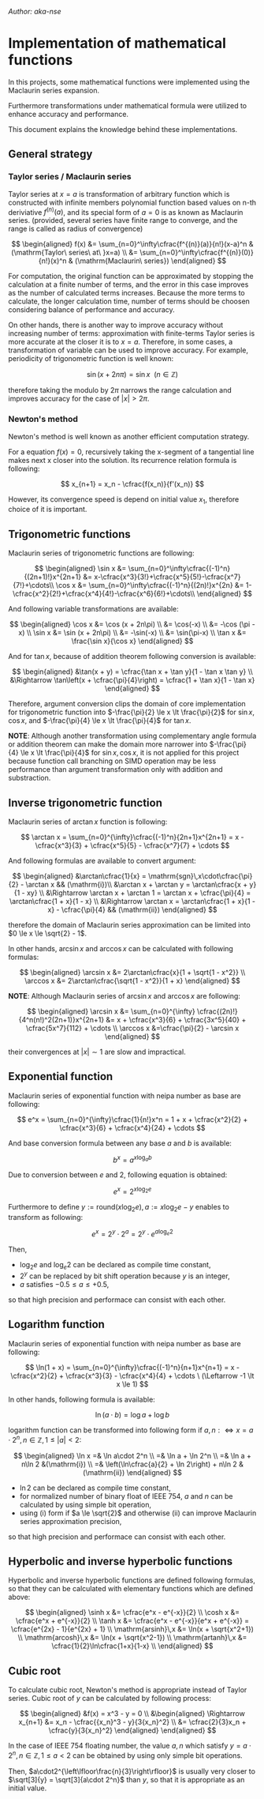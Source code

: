 *Author: aka-nse*

# Implementation of mathematical functions

In this projects, some mathematical functions were implemented using the Maclaurin series expansion.

Furthermore transformations under mathematical formula were utilized to enhance accuracy and performance.

This document explains the knowledge behind these implementations.

## General strategy

### Taylor series / Maclaurin series

Taylor series at $x=a$ is transformation of arbitrary function which is constructed with infinite members polynomial function based values on n-th deriviative $f^{(n)}(a)$, and its special form of $a=0$ is as known as Maclaurin series.
(provided, several series have finite range to converge, and the range is called as radius of convergence)

$$
\begin{aligned}
f(x)
&= \sum_{n=0}^\infty\cfrac{f^{(n)}(a)}{n!}(x-a)^n
& (\mathrm{Taylor\ series\ at\ }x=a)  \\
&= \sum_{n=0}^\infty\cfrac{f^{(n)}(0)}{n!}(x)^n
& (\mathrm{Maclaurin\ series})
\end{aligned}
$$

For computation, the original function can be approximated by stopping the calculation at a finite number of terms, and the error in this case improves as the number of calculated terms increases.
Because the more terms to calculate, the longer calculation time, number of terms should be choosen considering balance of performance and accuracy.

On other hands, there is another way to improve accuracy without increasing number of terms: approximation with finite-terms Taylor series is more accurate at the closer it is to $x=a$.
Therefore, in some cases, a transformation of variable can be used to improve accuracy.
For example, periodicity of trigonometric function is well known:

$$
\sin(x + 2n\pi) = \sin x \ \ (n\in \mathbb{Z})
$$

therefore taking the modulo by $2\pi$ narrows the range calculation and improves accuracy for the case of $|x|>2\pi$.

### Newton's method

Newton's method is well known as another efficient computation strategy.

For a equation $f(x) = 0$, recursively taking the x-segment of a tangential line makes next x closer into the solution.
Its recurrence relation formula is following:

$$
x_{n+1} = x_n - \cfrac{f(x_n)}{f'(x_n)}
$$

However, its convergence speed is depend on initial value $x_1$, therefore choice of it is important.

## Trigonometric functions

Maclaurin series of trigonometric functions are following:

$$
\begin{aligned}
\sin x
&= \sum_{n=0}^\infty\cfrac{(-1)^n}{(2n+1)!}x^{2n+1}
&= x-\cfrac{x^3}{3!}+\cfrac{x^5}{5!}-\cfrac{x^7}{7!}+\cdots\\
\cos x
&= \sum_{n=0}^\infty\cfrac{(-1)^n}{(2n)!}x^{2n}
&= 1-\cfrac{x^2}{2!}+\cfrac{x^4}{4!}-\cfrac{x^6}{6!}+\cdots\\
\end{aligned}
$$

And following variable transformations are available:

$$
\begin{aligned}
\cos x
    &= \cos (x + 2n\pi)  \\
    &= \cos(-x)          \\
    &= -\cos (\pi - x)   \\
\sin x
    &= \sin (x + 2n\pi)  \\
    &= -\sin(-x)         \\
    &= \sin(\pi-x)       \\
\tan x &= \frac{\sin x}{\cos x}
\end{aligned}
$$

And for $\tan x$, because of addition theorem following conversion is available:

$$
\begin{aligned}
&\tan(x + y) = \cfrac{\tan x + \tan y}{1 - \tan x \tan y}  \\
&\Rightarrow
\tan\left(x + \cfrac{\pi}{4}\right) = \cfrac{1 + \tan x}{1 - \tan x}
\end{aligned}
$$

Therefore, argument conversion clips the domain of core implementation for trigonometric function into $-\frac{\pi}{2} \le x \lt \frac{\pi}{2}$ for $\sin x, \cos x$, and $-\frac{\pi}{4} \le x \lt \frac{\pi}{4}$ for $\tan x$.

**NOTE**: Although another transformation using complementary angle formula or addition theorem can make the domain more narrower into $-\frac{\pi}{4} \le x \lt \frac{\pi}{4}$ for $\sin x, \cos x$, it is not applied for this project because function call branching on SIMD operation may be less performance than argument transformation only with addition and substraction.

## Inverse trigonometric function

Maclaurin series of $\arctan x$ function is following:

$$
\arctan x
= \sum_{n=0}^{\infty}\cfrac{(-1)^n}{2n+1}x^{2n+1}
= x - \cfrac{x^3}{3} + \cfrac{x^5}{5} - \cfrac{x^7}{7} + \cdots
$$

And following formulas are available to convert argument:

$$
\begin{aligned}
&\arctan\cfrac{1}{x} = \mathrm{sgn}\,x\cdot\cfrac{\pi}{2} - \arctan x  && (\mathrm{i})\\
&\arctan x + \arctan y = \arctan\cfrac{x + y}{1 - xy}  \\
&\Rightarrow \arctan x + \arctan 1 = \arctan x + \cfrac{\pi}{4} = \arctan\cfrac{1 + x}{1 - x}  \\
&\Rightarrow \arctan x = \arctan\cfrac{1 + x}{1 - x} - \cfrac{\pi}{4} && (\mathrm{ii})
\end{aligned}
$$

therefore the domain of Maclaurin series approximation can be limited into $0 \le x \le \sqrt{2} - 1$.

In other hands, $\arcsin x$ and $\arccos x$ can be calculated with following formulas:

$$
\begin{aligned}
\arcsin x &= 2\arctan\cfrac{x}{1 + \sqrt{1 - x^2}}  \\
\arccos x &= 2\arctan\cfrac{\sqrt{1 - x^2}}{1 + x}
\end{aligned}
$$

**NOTE**: Although Maclaurin series of $\arcsin x$ and $\arccos x$ are following:

$$
\begin{aligned}
\arcsin x
&= \sum_{n=0}^{\infty} \cfrac{(2n)!}{4^n(n!)^2(2n+1)}x^{2n+1}
&= x + \cfrac{x^3}{6} + \cfrac{3x^5}{40} + \cfrac{5x^7}{112} + \cdots \\
\arccos x
&=\cfrac{\pi}{2} - \arcsin x
\end{aligned}
$$

their convergences at $|x| \sim 1$ are slow and impractical.

## Exponential function

Maclaurin series of exponential function with neipa number as base are following:

$$
e^x
= \sum_{n=0}^{\infty}\cfrac{1}{n!}x^n
= 1 + x + \cfrac{x^2}{2} + \cfrac{x^3}{6} + \cfrac{x^4}{24} + \cdots
$$

And base conversion formula between any base $a$ and $b$ is available:

$$
b^x = a^{x\log_a b}
$$

Due to conversion between $e$ and $2$, following equation is obtained:

$$
e^x = 2^{x\log_2 e}
$$

Furthermore to define $y:=\mathrm{round}(x\log_2 e), a:= x\log_2 e - y$ enables to transform as following:

$$
e^x = 2^y \cdot 2^a = 2^y \cdot e^{a\log_e 2}
$$

Then, 

- $\log_2 e$ and $\log_e 2$ can be declared as compile time constant,
- $2^y$ can be replaced by bit shift operation because $y$ is an integer,
- $a$ satisfies $-0.5 \le a \le +0.5$,

so that high precision and performace can consist with each other.

## Logarithm function

Maclaurin series of exponential function with neipa number as base are following:

$$
\ln(1 + x)
= \sum_{n=0}^{\infty}\cfrac{(-1)^n}{n+1}x^{n+1}
= x - \cfrac{x^2}{2} + \cfrac{x^3}{3} - \cfrac{x^4}{4} + \cdots
\ (\Leftarrow -1 \lt x \le 1)
$$

In other hands, following formula is available:

$$
\ln(a \cdot b) = \log a + \log b
$$

logarithm function can be transformed into following form if $a, n :\Leftrightarrow x=a\cdot 2^n, n \in \mathbb{Z}, 1 \le |a| \lt 2$:

$$
\begin{aligned}
\ln x
=& \ln a\cdot 2^n    \\
=& \ln a + \ln 2^n   \\
=& \ln a + n\ln 2    &(\mathrm{i}) \\
=& \left(\ln\cfrac{a}{2} + \ln 2\right) + n\ln 2  &(\mathrm{ii})
\end{aligned}
$$

- $\ln 2$ can be declared as compile time constant,
- for normalized number of binary float of IEEE 754, $a$ and $n$ can be calculated by using simple bit operation,
- using $(\mathrm{i})$ form if $a \le \sqrt{2}$ and otherwise $(\mathrm{ii})$ can improve Maclaurin series approximation precision,

so that high precision and performace can consist with each other.

## Hyperbolic and inverse hyperbolic functions

Hyperbolic and inverse hyperbolic functions are defined following formulas, so that they can be calculated with elementary functions which are defined above:

$$
\begin{aligned}
\sinh x &= \cfrac{e^x - e^{-x}}{2}  \\
\cosh x &= \cfrac{e^x + e^{-x}}{2}  \\
\tanh x &= \cfrac{e^x - e^{-x}}{e^x + e^{-x}} = \cfrac{e^{2x} - 1}{e^{2x} + 1}  \\
\mathrm{arsinh}\,x &= \ln(x + \sqrt{x^2+1})  \\
\mathrm{arcosh}\,x &= \ln(x + \sqrt{x^2-1})  \\
\mathrm{artanh}\,x &= \cfrac{1}{2}\ln\cfrac{1+x}{1-x}  \\
\end{aligned}
$$

## Cubic root

To calculate cubic root, Newton's method is appropriate instead of Taylor series.
Cubic root of $y$ can be calculated by following process:

$$
\begin{aligned}
&f(x) = x^3 - y = 0  \\
&\begin{aligned}
\Rightarrow x_{n+1}
&= x_n - \cfrac{{x_n}^3 - y}{3{x_n}^2}  \\
&= \cfrac{2}{3}x_n + \cfrac{y}{3{x_n}^2}
\end{aligned}
\end{aligned}
$$

In the case of IEEE 754 floating number, the value $a, n$ which satisfy $y = a\cdot 2^n, n \in \mathbb{Z}, 1 \le a \lt 2$ can be obtained by using only simple bit operations.

Then, $a\cdot2^{\left\lfloor\frac{n}{3}\right\rfloor}$ is usually very closer to $\sqrt[3]{y} = \sqrt[3]{a\cdot 2^n}$ than $y$, so that it is appropriate as an initial value.